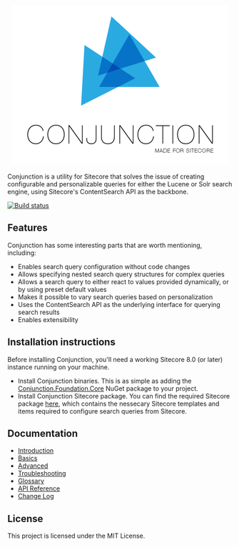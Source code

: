 <p align="center">
  <img src="conjunction-logo.png">
</p> 

Conjunction is a utility for Sitecore that solves the issue of creating configurable and personalizable queries for either the Lucene or Solr search engine, using Sitecore's ContentSearch API as the backbone.

[![Build status](https://ci.appveyor.com/api/projects/status/bpm85mumoj38gk4h?svg=true)](https://ci.appveyor.com/project/soen/conjunction)

## Features
Conjunction has some interesting parts that are worth mentioning, including:

- Enables search query configuration without code changes
- Allows specifying nested search query structures for complex queries
- Allows a search query to either react to values provided dynamically, or by using preset default values
- Makes it possible to vary search queries based on personalization
- Uses the ContentSearch API as the underlying interface for querying search results
- Enables extensibility

## Installation instructions
Before installing Conjunction, you'll need a working Sitecore 8.0 (or later) instance running on your machine.

- Install Conjunction binaries. This is as simple as adding the [Conjunction.Foundation.Core](https://www.nuget.org/packages/Conjunction.Foundation.Core/) NuGet package to your project.
- Install Conjunction Sitecore package. You can find the required Sitecore package [here](https://github.com/soen/Conjunction/blob/master/Conjunction.zip), which contains the nessecary Sitecore templates and items required to configure search queries from Sitecore.

## Documentation
* [Introduction](/docs/introduction/README.md)
* [Basics](/docs/basics/README.md)
* [Advanced](/docs/advanced/README.md)
* [Troubleshooting](/docs/Troubleshooting.md)
* [Glossary](/docs/Glossary.md)
* [API Reference](/docs/api/README.md)
* [Change Log](/CHANGELOG.md)

## License
This project is licensed under the MIT License.
